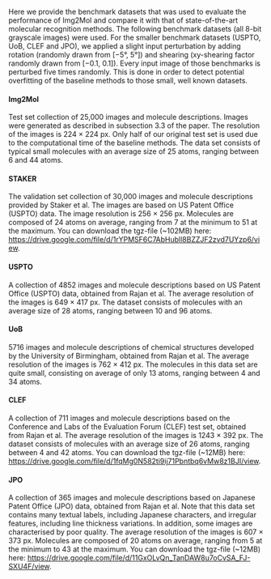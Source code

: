 Here we provide the benchmark datasets that was used to evaluate the performance of Img2Mol and compare it with that of state-of-the-art molecular recognition methods. The following benchmark datasets (all 8-bit grayscale images) were used. 
For the smaller benchmark datasets (USPTO, UoB, CLEF and JPO), we applied a slight input perturbation by adding rotation (randomly drawn from [−5°, 5°]) and shearing (xy-shearing factor randomly drawn from [−0.1, 0.1]). Every input image of those benchmarks is perturbed five times randomly. This is done in order to detect potential overfitting of the baseline methods to those small, well known datasets.
 
#### Img2Mol
Test set collection of 25,000 images and molecule descriptions. Images were generated as described in subsection 3.3 of the paper. The resolution of the images is 224 × 224 px. Only half of our original test set is used due to the computational time of the baseline methods. The data set consists of typical small molecules with an average size of 25 atoms, ranging between 6 and 44 atoms.
#### STAKER
The validation set collection of 30,000 images and molecule descriptions provided by Staker et al. The images are based on US Patent Office (USPTO) data. The image resolution is 256 × 256 px. Molecules are composed of 24 atoms on average, ranging from 7 at the minimum to 51 at the maximum. 
You can download the tgz-file (~102MB) here:
<a href="https://drive.google.com/file/d/1rYPMSF6C7AbHubll8BZZJF2zvd7UYzp6/view" target="_blank">https://drive.google.com/file/d/1rYPMSF6C7AbHubll8BZZJF2zvd7UYzp6/view</a>.  
#### USPTO
A collection of 4852 images and molecule descriptions based on US Patent Office (USPTO) data, obtained from Rajan et al. The average resolution of the images is 649 × 417 px. The dataset consists of molecules with an average size of 28 atoms, ranging between 10 and 96 atoms.
#### UoB
5716 images and molecule descriptions of chemical structures developed by the University of Birmingham, obtained from Rajan et al. The average resolution of the images is 762 × 412 px. The molecules in this data set are quite small, consisting on average of only 13 atoms, ranging between 4 and 34 atoms.
#### CLEF 
A collection of 711 images and molecule descriptions based on the Conference and Labs of the Evaluation Forum (CLEF) test set, obtained from Rajan et al. The average resolution of the images is 1243 × 392 px. The dataset consists of molecules with an average size of 26 atoms, ranging between 4 and 42 atoms.
You can download the tgz-file (~12MB) here: <a href="https://drive.google.com/file/d/1fqMg0N582ti9ij71Pbntbq6vMw8z1BJI/view" 
   target="_blank">https://drive.google.com/file/d/1fqMg0N582ti9ij71Pbntbq6vMw8z1BJI/view</a>. 
#### JPO
A collection of 365 images and molecule descriptions based on Japanese Patent Office (JPO) data, obtained from Rajan et al. Note that this data set contains many textual labels, including Japanese characters, and irregular features, including line thickness variations. In addition, some images are characterised by poor quality. The average resolution of the images is 607 × 373 px. Molecules are composed of 20 atoms on average, ranging from 5 at the minimum to 43 at the maximum.
You can download the tgz-file (~12MB) here:
<a href="https://drive.google.com/file/d/11GxOLvQn_TanDAW8u7oCvSA_FJ-SXU4F/view" 
   target="_blank">https://drive.google.com/file/d/11GxOLvQn_TanDAW8u7oCvSA_FJ-SXU4F/view</a>. 





